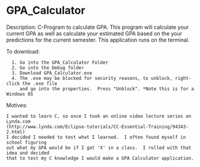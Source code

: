 GPA_Calculator
==============

Description: C-Program to calculate GPA. This program will calculate your current GPA
             as well as calculate your estimated GPA based on the your predictions for
             the current semester. This application runs on the terminal.
             
To download:
      
      1. Go into the GPA_Calculator Folder
      2. Go into the Debug folder
      3. Download GPA_Calculator.exe
      4. The .exe may be blocked for security reasons, to unblock, right-click the .exe file 
         and go into the properties.  Press "Unblock". *Note this is for a Windows OS
         
Motives:
    
    I wanted to learn C, so once I took an online video lecture series on Lynda.com
    (http://www.lynda.com/Eclipse-tutorials/CC-Essential-Training/94343-2.html) 
    I decided I needed to test what I learned.  I often found myself in school figuring 
    out what my GPA would be if I got 'X' in a class.  I rolled with that idea and decided 
    that to test my C knowledge I would make a GPA Calculator application.


